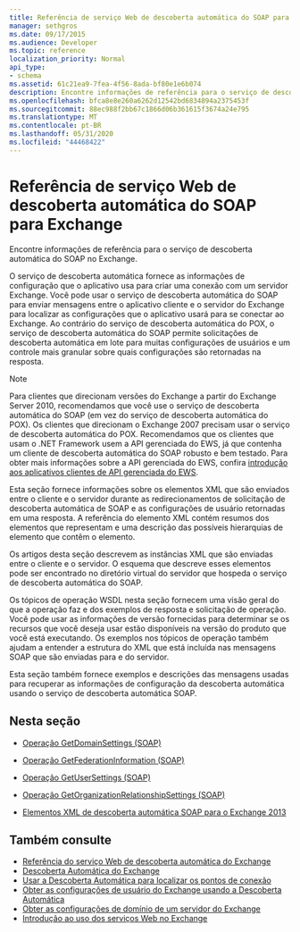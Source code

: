 ```yaml
---
title: Referência de serviço Web de descoberta automática do SOAP para Exchange
manager: sethgros
ms.date: 09/17/2015
ms.audience: Developer
ms.topic: reference
localization_priority: Normal
api_type:
- schema
ms.assetid: 61c21ea9-7fea-4f56-8ada-bf80e1e6b074
description: Encontre informações de referência para o serviço de descoberta automática do SOAP no Exchange.
ms.openlocfilehash: bfca8e8e260a6262d12542bd6834894a2375453f
ms.sourcegitcommit: 88ec988f2bb67c1866d06b361615f3674a24e795
ms.translationtype: MT
ms.contentlocale: pt-BR
ms.lasthandoff: 05/31/2020
ms.locfileid: "44468422"
---
```

# <a name="soap-autodiscover-web-service-reference-for-exchange"></a>Referência de serviço Web de descoberta automática do SOAP para Exchange

Encontre informações de referência para o serviço de descoberta automática do SOAP no Exchange.
  
O serviço de descoberta automática fornece as informações de configuração que o aplicativo usa para criar uma conexão com um servidor Exchange. Você pode usar o serviço de descoberta automática do SOAP para enviar mensagens entre o aplicativo cliente e o servidor do Exchange para localizar as configurações que o aplicativo usará para se conectar ao Exchange. Ao contrário do serviço de descoberta automática do POX, o serviço de descoberta automática do SOAP permite solicitações de descoberta automática em lote para muitas configurações de usuários e um controle mais granular sobre quais configurações são retornadas na resposta. 
  
> [!NOTE]
> Para clientes que direcionam versões do Exchange a partir do Exchange Server 2010, recomendamos que você use o serviço de descoberta automática do SOAP (em vez do serviço de descoberta automática do POX). Os clientes que direcionam o Exchange 2007 precisam usar o serviço de descoberta automática do POX. Recomendamos que os clientes que usam o .NET Framework usem a API gerenciada do EWS, já que contenha um cliente de descoberta automática do SOAP robusto e bem testado. Para obter mais informações sobre a API gerenciada do EWS, confira [introdução aos aplicativos clientes de API gerenciada do EWS](https://msdn.microsoft.com/library/c2267733-6f4f-49e5-9614-1e4a24c3af1a%28Office.15%29.aspx). 
  
Esta seção fornece informações sobre os elementos XML que são enviados entre o cliente e o servidor durante as redirecionamentos de solicitação de descoberta automática de SOAP e as configurações de usuário retornadas em uma resposta. A referência do elemento XML contém resumos dos elementos que representam e uma descrição das possíveis hierarquias de elemento que contêm o elemento. 
  
Os artigos desta seção descrevem as instâncias XML que são enviadas entre o cliente e o servidor. O esquema que descreve esses elementos pode ser encontrado no diretório virtual do servidor que hospeda o serviço de descoberta automática do SOAP.
  
Os tópicos de operação WSDL nesta seção fornecem uma visão geral do que a operação faz e dos exemplos de resposta e solicitação de operação. Você pode usar as informações de versão fornecidas para determinar se os recursos que você deseja usar estão disponíveis na versão do produto que você está executando. Os exemplos nos tópicos de operação também ajudam a entender a estrutura do XML que está incluída nas mensagens SOAP que são enviadas para e do servidor.
  
Esta seção também fornece exemplos e descrições das mensagens usadas para recuperar as informações de configuração da descoberta automática usando o serviço de descoberta automática SOAP. 
  
## <a name="in-this-section"></a>Nesta seção
<a name="bk_InThisSection"> </a>

- [Operação GetDomainSettings (SOAP)](getdomainsettings-operation-soap.md)
    
- [Operação GetFederationInformation (SOAP)](getfederationinformation-operation-soap.md)
    
- [Operação GetUserSettings (SOAP)](getusersettings-operation-soap.md)
    
- [Operação GetOrganizationRelationshipSettings (SOAP)](getorganizationrelationshipsettings-operation-soap.md)
    
- [Elementos XML de descoberta automática SOAP para o Exchange 2013](soap-autodiscover-xml-elements-for-exchange-2013.md)
    
## <a name="see-also"></a>Também consulte


- [Referência do serviço Web de descoberta automática do Exchange](autodiscover-web-service-reference-for-exchange.md)
- [Descoberta Automática do Exchange](../exchange-web-services/autodiscover-for-exchange.md)
- [Usar a Descoberta Automática para localizar os pontos de conexão](https://msdn.microsoft.com/library/03896542-549b-4c45-973c-98f9025ea26c%28Office.15%29.aspx)
- [Obter as configurações de usuário do Exchange usando a Descoberta Automática](https://msdn.microsoft.com/library/6d90c305-4802-4e18-8d52-f60349feaa8d%28Office.15%29.aspx)
- [Obter as configurações de domínio de um servidor do Exchange](https://msdn.microsoft.com/library/2f9acb81-5135-4f72-94e8-65c235d725e6%28Office.15%29.aspx)
- [Introdução ao uso dos serviços Web no Exchange](../exchange-web-services/start-using-web-services-in-exchange.md)
    


